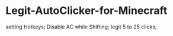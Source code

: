 # Legit-AutoClicker-for-Minecraft

setting Hotkeys;
Disable AC while Shifting;
legit 5 to 25 clicks;
